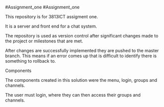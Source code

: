 ﻿#Assignment_one
#Assignment_one

This repository is for 3813ICT assigment one.

It is a server and front end for a chat system. 

The repository is used as version control after significant changes made to the project or milestones that are met.

After changes are successfully implemented they are pushed to the master branch. This means if an error comes up that is difficult to identify there is something to rollback to. 

Components

The components created in this solution were the menu, login, groups and channels. 

The user must login, where they can then access their groups and channels. 
